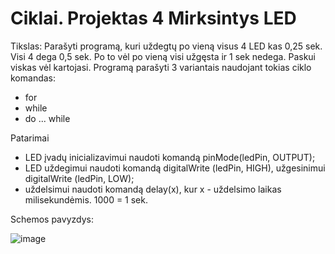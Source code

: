 # Ciklai. Projektas 4 Mirksintys LED

Tikslas: Parašyti programą, kuri uždegtų po vieną visus 4 LED kas 0,25 sek. Visi 4 dega 0,5 sek. Po to vėl po vieną visi užgęsta ir 1 sek nedega. 
Paskui viskas vėl kartojasi. Programą parašyti 3 variantais naudojant tokias ciklo komandas:
 - for
 - while
 - do ... while

Patarimai
 - LED įvadų inicializavimui naudoti komandą pinMode(ledPin, OUTPUT);
 - LED uždegimui naudoti komandą digitalWrite (ledPin, HIGH), užgesinimui digitalWrite (ledPin, LOW);
 - uždelsimui naudoti komandą delay(x), kur x - uždelsimo laikas milisekundėmis. 1000 = 1 sek.

Schemos pavyzdys:

![image](https://user-images.githubusercontent.com/67558835/191341982-967b1239-ce75-437f-86cd-15f8e61c199d.png)




